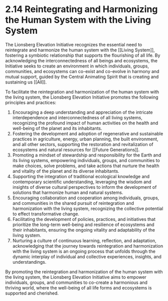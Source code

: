 # 2.14 Reintegrating and Harmonizing the Human System with the Living System

The Lionsberg Elevation Initiative recognizes the essential need to reintegrate and harmonize the human system with the [[Living System]], fostering a symbiotic relationship that supports the flourishing of all life. By acknowledging the interconnectedness of all beings and ecosystems, the Initiative seeks to create an environment in which individuals, groups, communities, and ecosystems can co-exist and co-evolve in harmony and mutual support, guided by the Central Animating Spirit that is creating and sustaining us [[All]]. 

To facilitate the reintegration and harmonization of the human system with the living system, the Lionsberg Elevation Initiative promotes the following principles and practices:

1.  Encouraging a deep understanding and appreciation of the intricate interdependence and interconnectedness of all living systems, recognizing the profound impact of human activities on the health and well-being of the planet and its inhabitants.
2.  Fostering the development and adoption of regenerative and sustainable practices in agriculture, energy, urban planning, the built environment, and all other sectors, supporting the restoration and revitalization of ecosystems and natural resources for [[Future Generations]].
3.  Promoting a mindset of stewardship and responsibility for the Earth and its living systems, empowering individuals, groups, and communities to make choices, solve problems, and take actions that nurture the health and vitality of the planet and its diverse inhabitants.
4.  Supporting the integration of traditional ecological knowledge and contemporary scientific understanding, leveraging the wisdom and insights of diverse cultural perspectives to inform the development of solutions that harmonize human and natural systems.
5.  Encouraging collaboration and cooperation among individuals, groups, and communities in the shared pursuit of reintegration and harmonization with the living system, recognizing the collective potential to effect transformative change.
6.  Facilitating the development of policies, practices, and initiatives that prioritize the long-term well-being and resilience of ecosystems and their inhabitants, ensuring the ongoing vitality and adaptability of the living system.
7.  Nurturing a culture of continuous learning, reflection, and adaptation, acknowledging that the journey towards reintegration and harmonization with the living system is an ongoing process that unfolds through the dynamic interplay of individual and collective experiences, insights, and understandings.

By promoting the reintegration and harmonization of the human system with the living system, the Lionsberg Elevation Initiative aims to empower individuals, groups, and communities to co-create a harmonious and thriving world, where the well-being of all life forms and ecosystems is supported and cherished.